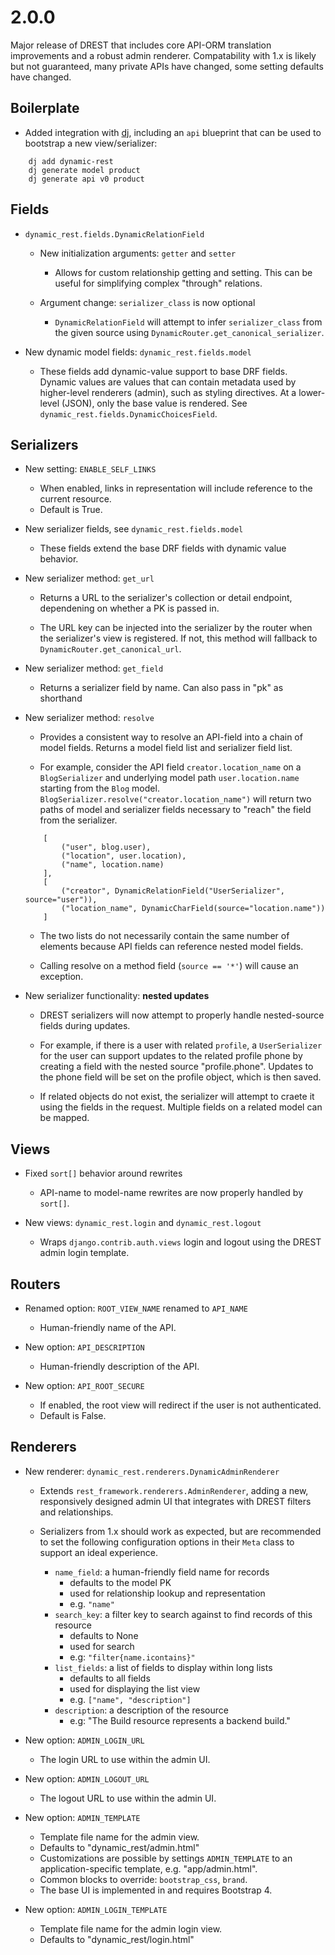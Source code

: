# 2.0.0
Major release of DREST that includes core API-ORM translation improvements and a robust admin renderer. Compatability with 1.x is likely but not guaranteed, many private APIs have changed, some setting defaults have changed.

## Boilerplate

- Added integration with [dj](https://github.com/aleontiev/dj), including an `api` blueprint that can be used to bootstrap a new view/serializer:

```
    dj add dynamic-rest
    dj generate model product
    dj generate api v0 product
```

## Fields

- `dynamic_rest.fields.DynamicRelationField`
    - New initialization arguments: `getter` and `setter`
        - Allows for custom relationship getting and setting.
          This can be useful for simplifying complex "through" relations.

    - Argument change: `serializer_class` is now optional
        - `DynamicRelationField` will attempt to infer `serializer_class` from the
          given source using `DynamicRouter.get_canonical_serializer`.

- New dynamic model fields: `dynamic_rest.fields.model`
    - These fields add dynamic-value support to base DRF fields.
      Dynamic values are values that can contain metadata used
      by higher-level renderers (admin), such as styling directives.
      At a lower-level (JSON), only the base value is rendered.
      See `dynamic_rest.fields.DynamicChoicesField`.

## Serializers

- New setting: `ENABLE_SELF_LINKS`
    - When enabled, links in representation will include reference to the current resource.
    - Default is True.

- New serializer fields, see `dynamic_rest.fields.model`
    - These fields extend the base DRF fields with dynamic value behavior.

- New serializer method: `get_url`
    - Returns a URL to the serializer's collection or detail endpoint,
      dependening on whether a PK is passed in.

    - The URL key can be injected into the serializer by the router when
      the serializer's view is registered. If not, this method will fallback
      to `DynamicRouter.get_canonical_url`.

- New serializer method: `get_field`
    - Returns a serializer field by name. Can also pass in "pk" as shorthand

- New serializer method: `resolve`
    - Provides a consistent way to resolve an API-field
      into a chain of model fields. Returns a model field list
      and serializer field list.

    - For example, consider the API field `creator.location_name`
      on a `BlogSerializer` and underlying model path 
      `user.location.name` starting from the `Blog` model.
      `BlogSerializer.resolve("creator.location_name")`
      will return two paths of model and serializer fields necessary
      to "reach" the field from the serializer.

    ```
        [
            ("user", blog.user),
            ("location", user.location),
            ("name", location.name)
        ],
        [
            ("creator", DynamicRelationField("UserSerializer", source="user")),
            ("location_name", DynamicCharField(source="location.name"))
        ]
    ```

    - The two lists do not necessarily contain the same number of elements
      because API fields can reference nested model fields.

    - Calling resolve on a method field (`source == '*'`) will cause an exception.

- New serializer functionality: **nested updates**
    - DREST serializers will now attempt to properly handle
      nested-source fields during updates.
    
    - For example, if there is a user with related `profile`,
      a `UserSerializer` for the user can support updates
      to the related profile phone by creating a field with
      the nested source "profile.phone". Updates to the phone field
      will be set on the profile object, which is then saved.

    - If related objects do not exist, the serializer will attempt
      to craete it using the fields in the request.
      Multiple fields on a related model can be mapped.

## Views

- Fixed `sort[]` behavior around rewrites
    - API-name to model-name rewrites are now properly handled by `sort[]`.

- New views: `dynamic_rest.login` and `dynamic_rest.logout`
    - Wraps `django.contrib.auth.views` login and logout
      using the DREST admin login template.

## Routers

- Renamed option: `ROOT_VIEW_NAME` renamed to `API_NAME`
    - Human-friendly name of the API.

- New option: `API_DESCRIPTION`
    - Human-friendly description of the API.

- New option: `API_ROOT_SECURE`
    - If enabled, the root view will redirect if the user is not authenticated.
    - Default is False.

## Renderers

- New renderer: `dynamic_rest.renderers.DynamicAdminRenderer`
    - Extends `rest_framework.renderers.AdminRenderer`, adding a
      new, responsively designed admin UI that integrates with DREST filters
      and relationships.
    
    - Serializers from 1.x should work as expected, but are recommended to set
      the following configuration options in their `Meta` class to support an
      ideal experience.
        - `name_field`: a human-friendly field name for records
            - defaults to the model PK
            - used for relationship lookup and representation
            - e.g. `"name"`
        - `search_key`: a filter key to search against to find records of this resource
            - defaults to None
            - used for search
            - e.g: `"filter{name.icontains}"`
        - `list_fields`: a list of fields to display within long lists
            - defaults to all fields
            - used for displaying the list view
            - e.g. `["name", "description"]`
        - `description`: a description of the resource
            - e.g: "The Build resource represents a backend build."

- New option: `ADMIN_LOGIN_URL`
    - The login URL to use within the admin UI.

- New option: `ADMIN_LOGOUT_URL`
    - The logout URL to use within the admin UI.

- New option: `ADMIN_TEMPLATE`
    - Template file name for the admin view.
    - Defaults to "dynamic_rest/admin.html"
    - Customizations are possible by settings `ADMIN_TEMPLATE` to an
      application-specific template, e.g. "app/admin.html".
    - Common blocks to override: `bootstrap_css`, `brand`.
    - The base UI is implemented in and requires Bootstrap 4.

- New option: `ADMIN_LOGIN_TEMPLATE`
    - Template file name for the admin login view.
    - Defaults to "dynamic_rest/login.html"
